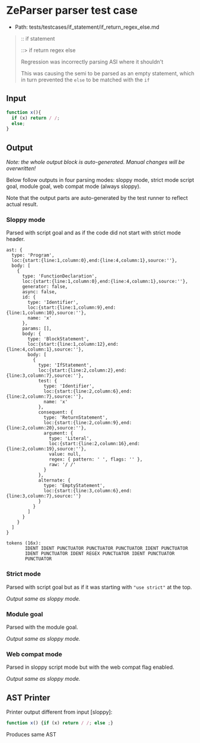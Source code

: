 # ZeParser parser test case

- Path: tests/testcases/if_statement/if_return_regex_else.md

> :: if statement
>
> ::> if return regex else
>
> Regression was incorrectly parsing ASI where it shouldn't
>
> This was causing the semi to be parsed as an empty statement, which in turn prevented the `else` to be matched with the `if`

## Input

`````js
function x(){
  if (x) return / /;
  else;
}
`````

## Output

_Note: the whole output block is auto-generated. Manual changes will be overwritten!_

Below follow outputs in four parsing modes: sloppy mode, strict mode script goal, module goal, web compat mode (always sloppy).

Note that the output parts are auto-generated by the test runner to reflect actual result.

### Sloppy mode

Parsed with script goal and as if the code did not start with strict mode header.

`````
ast: {
  type: 'Program',
  loc:{start:{line:1,column:0},end:{line:4,column:1},source:''},
  body: [
    {
      type: 'FunctionDeclaration',
      loc:{start:{line:1,column:0},end:{line:4,column:1},source:''},
      generator: false,
      async: false,
      id: {
        type: 'Identifier',
        loc:{start:{line:1,column:9},end:{line:1,column:10},source:''},
        name: 'x'
      },
      params: [],
      body: {
        type: 'BlockStatement',
        loc:{start:{line:1,column:12},end:{line:4,column:1},source:''},
        body: [
          {
            type: 'IfStatement',
            loc:{start:{line:2,column:2},end:{line:3,column:7},source:''},
            test: {
              type: 'Identifier',
              loc:{start:{line:2,column:6},end:{line:2,column:7},source:''},
              name: 'x'
            },
            consequent: {
              type: 'ReturnStatement',
              loc:{start:{line:2,column:9},end:{line:2,column:20},source:''},
              argument: {
                type: 'Literal',
                loc:{start:{line:2,column:16},end:{line:2,column:19},source:''},
                value: null,
                regex: { pattern: ' ', flags: '' },
                raw: '/ /'
              }
            },
            alternate: {
              type: 'EmptyStatement',
              loc:{start:{line:3,column:6},end:{line:3,column:7},source:''}
            }
          }
        ]
      }
    }
  ]
}

tokens (16x):
       IDENT IDENT PUNCTUATOR PUNCTUATOR PUNCTUATOR IDENT PUNCTUATOR
       IDENT PUNCTUATOR IDENT REGEX PUNCTUATOR IDENT PUNCTUATOR
       PUNCTUATOR
`````

### Strict mode

Parsed with script goal but as if it was starting with `"use strict"` at the top.

_Output same as sloppy mode._

### Module goal

Parsed with the module goal.

_Output same as sloppy mode._

### Web compat mode

Parsed in sloppy script mode but with the web compat flag enabled.

_Output same as sloppy mode._

## AST Printer

Printer output different from input [sloppy]:

````js
function x() {if (x) return / /; else ;}
````

Produces same AST
